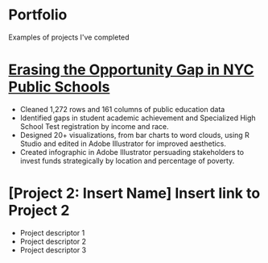 # Portfolio
Examples of projects I've completed

# [Erasing the Opportunity Gap in NYC Public Schools](https://github.com/vladimir-dinolov/NYDOE.git)
* Cleaned 1,272 rows and 161 columns of public education data
* Identified gaps in student academic achievement and Specialized High School Test registration by income and race.
* Designed 20+ visualizations, from bar charts to word clouds, using R Studio and edited in Adobe Illustrator for improved aesthetics.
* Created infographic in Adobe Illustrator persuading stakeholders to invest funds strategically by location and percentage of poverty. 


# [Project 2: Insert Name] Insert link to Project 2
* Project descriptor 1
* Project descriptor 2
* Project descriptor 3

